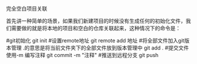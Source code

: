 完全空白项目关联

首先讲一种简单的场景，如果我们新建项目的时候没有生成任何的初始化文件，我们需要做的就是将本地的项目和空白的仓库关联起来，这种情况下的命令是：

#git初始化
git init
#设置remote地址
git remote add 地址
#将全部文件加入git版本管理 .的意思是将当前文件夹下的全部文件放到版本管理中
git add .
#提交文件 使用-m 编写注释
git commit -m "注释"
#推送到远程分支
git push


